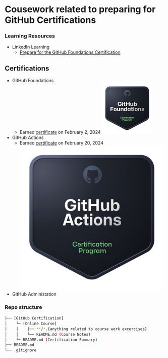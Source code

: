 # Cousework related to preparing for GitHub Certifications

### Learning Resources
- LinkedIn Learning
  - [Prepare for the GitHub Foundations Certification](https://www.linkedin.com/learning/paths/prepare-for-the-github-foundations-certification)

## Certifications
- GitHub Foundations
  - Earned [certificate](https://www.credly.com/badges/c1b96c57-c765-405c-8522-193f9a58687e/public_url) on February 2, 2024
  ![GitHub Foundations certificate badge](.github/github-foundations.png)
- GitHub Actions
  - Earned [certificate](https://www.credly.com/badges/3846b68c-0f64-4bdf-805d-9034789b11f8/public_url) on February 20, 2024
  ![GitHub Actions certificate badge](.github/github-actions.png)
- GitHub Administation

### Repo structure
```bash
├── [GitHub Certification]
│    └─ [Online Course]
│    │    ├── **/*.{anything related to course work excercises}
│    │    └── README.md (Course Notes)
│    └─ README.md (Certification Summary)
├── README.md
└── .gitignore
```
